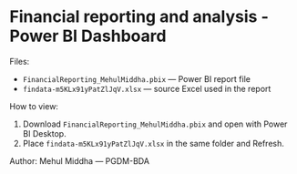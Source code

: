 # Financial reporting and analysis - Power BI Dashboard

Files:
- `FinancialReporting_MehulMiddha.pbix` — Power BI report file
- `findata-m5KLx91yPatZlJqV.xlsx` — source Excel used in the report

How to view:
1. Download `FinancialReporting_MehulMiddha.pbix` and open with Power BI Desktop.
2. Place `findata-m5KLx91yPatZlJqV.xlsx` in the same folder and Refresh.

Author: Mehul Middha — PGDM-BDA
